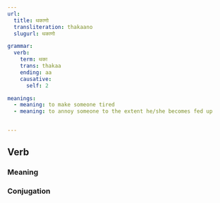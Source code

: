 ```yaml
---
url:
  title: थकाणो
  transliteration: thakaano
  slugurl: थकाणो

grammar:
  verb:
    term: थका
    trans: thakaa
    ending: aa
    causative:
      self: 2

meanings: 
  - meaning: to make someone tired
  - meaning: to annoy someone to the extent he/she becomes fed up


---
```

## Verb
### Meaning
<meaning :meanings="meanings" :url="url"></meaning>

### Conjugation
<verb-conj :grammar="grammar"></verb-conj>